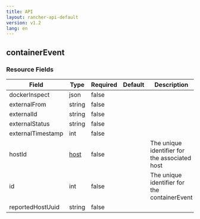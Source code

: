 ```yaml
---
title: API
layout: rancher-api-default
version: v1.2
lang: en
---
```


## containerEvent





### Resource Fields

Field | Type | Required | Default | Description
---|---|---|---|---
dockerInspect | json | false |  | 
externalFrom | string | false |  | 
externalId | string | false |  | 
externalStatus | string | false |  | 
externalTimestamp | int | false |  | 
hostId | [host]({{site.baseurl}}/rancher/{{page.version}}/{{page.lang}}/api/api-resources/host/) | false |  | The unique identifier for the associated host
id | int | false |  | The unique identifier for the containerEvent
reportedHostUuid | string | false |  | 

